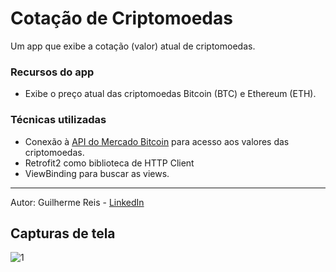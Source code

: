 ﻿# Cotação de Criptomoedas

Um app que exibe a cotação (valor) atual de criptomoedas.

### Recursos do app
- Exibe o preço atual das criptomoedas Bitcoin (BTC) e Ethereum (ETH).

### Técnicas utilizadas
- Conexão à [API do Mercado Bitcoin](https://www.mercadobitcoin.com.br/api-doc/) para acesso aos valores das criptomoedas.
- Retrofit2 como biblioteca de HTTP Client
- ViewBinding para buscar as views.

------

Autor: Guilherme Reis - [LinkedIn](https://www.linkedin.com/in/guilhermereisdev/)

## Capturas de tela

![1](screenshots/1.png)


